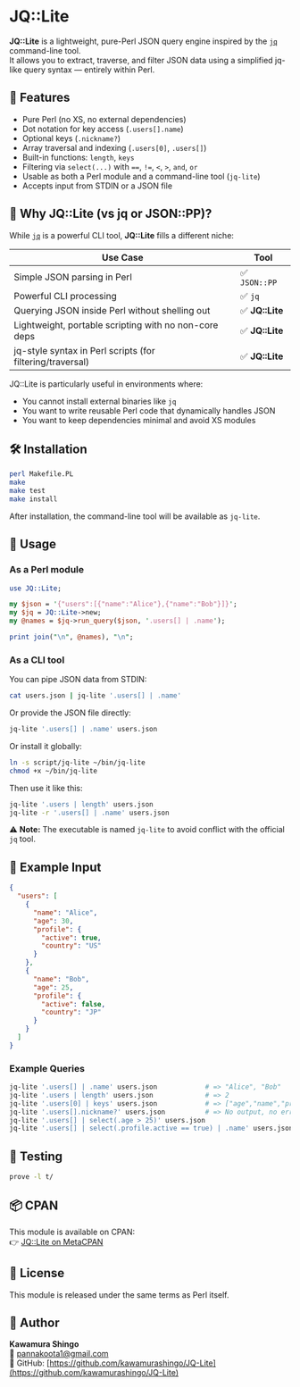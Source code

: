 # JQ::Lite

**JQ::Lite** is a lightweight, pure-Perl JSON query engine inspired by the [`jq`](https://stedolan.github.io/jq/) command-line tool.  
It allows you to extract, traverse, and filter JSON data using a simplified jq-like query syntax — entirely within Perl.

## 🔧 Features

- Pure Perl (no XS, no external dependencies)
- Dot notation for key access (`.users[].name`)
- Optional keys (`.nickname?`)
- Array traversal and indexing (`.users[0]`, `.users[]`)
- Built-in functions: `length`, `keys`
- Filtering via `select(...)` with `==`, `!=`, `<`, `>`, `and`, `or`
- Usable as both a Perl module and a command-line tool (`jq-lite`)
- Accepts input from STDIN or a JSON file

## 🤔 Why JQ::Lite (vs jq or JSON::PP)?

While [`jq`](https://stedolan.github.io/jq/) is a powerful CLI tool, **JQ::Lite** fills a different niche:

| Use Case | Tool |
|----------|------|
| Simple JSON parsing in Perl | ✅ `JSON::PP` |
| Powerful CLI processing | ✅ `jq` |
| Querying JSON inside Perl without shelling out | ✅ **JQ::Lite** |
| Lightweight, portable scripting with no non-core deps | ✅ **JQ::Lite** |
| jq-style syntax in Perl scripts (for filtering/traversal) | ✅ **JQ::Lite** |

JQ::Lite is particularly useful in environments where:
- You cannot install external binaries like `jq`
- You want to write reusable Perl code that dynamically handles JSON
- You want to keep dependencies minimal and avoid XS modules

## 🛠 Installation

```sh
perl Makefile.PL
make
make test
make install
```

After installation, the command-line tool will be available as `jq-lite`.

## 🚀 Usage

### As a Perl module

```perl
use JQ::Lite;

my $json = '{"users":[{"name":"Alice"},{"name":"Bob"}]}';
my $jq = JQ::Lite->new;
my @names = $jq->run_query($json, '.users[] | .name');

print join("\n", @names), "\n";
```

### As a CLI tool

You can pipe JSON data from STDIN:

```bash
cat users.json | jq-lite '.users[] | .name'
```

Or provide the JSON file directly:

```bash
jq-lite '.users[] | .name' users.json
```

Or install it globally:

```bash
ln -s script/jq-lite ~/bin/jq-lite
chmod +x ~/bin/jq-lite
```

Then use it like this:

```bash
jq-lite '.users | length' users.json
jq-lite -r '.users[] | .name' users.json
```

⚠️ **Note:** The executable is named `jq-lite` to avoid conflict with the official `jq` tool.

## 📘 Example Input

```json
{
  "users": [
    {
      "name": "Alice",
      "age": 30,
      "profile": {
        "active": true,
        "country": "US"
      }
    },
    {
      "name": "Bob",
      "age": 25,
      "profile": {
        "active": false,
        "country": "JP"
      }
    }
  ]
}
```

### Example Queries

```bash
jq-lite '.users[] | .name' users.json            # => "Alice", "Bob"
jq-lite '.users | length' users.json             # => 2
jq-lite '.users[0] | keys' users.json            # => ["age","name","profile"]
jq-lite '.users[].nickname?' users.json          # => No output, no error
jq-lite '.users[] | select(.age > 25)' users.json
jq-lite '.users[] | select(.profile.active == true) | .name' users.json
```

## 🧪 Testing

```sh
prove -l t/
```

## 📦 CPAN

This module is available on CPAN:  
👉 [JQ::Lite on MetaCPAN](https://metacpan.org/pod/JQ::Lite)

## 📝 License

This module is released under the same terms as Perl itself.

## 👤 Author

**Kawamura Shingo**  
📧 [pannakoota1@gmail.com](mailto:pannakoota1@gmail.com)  
🔗 GitHub: [https://github.com/kawamurashingo/JQ-Lite](https://github.com/kawamurashingo/JQ-Lite)
